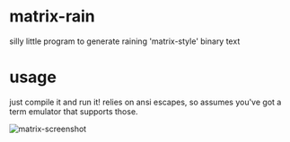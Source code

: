 # matrix-rain
silly little program to generate raining 'matrix-style' binary text

# usage
just compile it and run it! relies on ansi escapes, so assumes you've got a term emulator that supports those. 

![matrix-screenshot](https://user-images.githubusercontent.com/66701094/191272335-2bdc1cba-11b9-4961-9f59-e00a468df08c.png)

